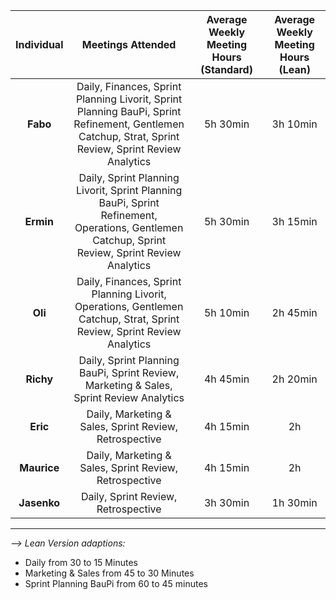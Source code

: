 | **Individual** | **Meetings Attended** | **Average Weekly Meeting Hours (Standard)** | **Average Weekly Meeting Hours (Lean)** |
|:--------------:|:----------------------:|:------------------------------------------:|:---------------------------------------:|
| **Fabo** | Daily, Finances, Sprint Planning Livorit, Sprint Planning BauPi, Sprint Refinement, Gentlemen Catchup, Strat, Sprint Review, Sprint Review Analytics | 5h 30min | 3h 10min |
| **Ermin** | Daily, Sprint Planning Livorit, Sprint Planning BauPi, Sprint Refinement, Operations, Gentlemen Catchup, Sprint Review, Sprint Review Analytics | 5h 30min | 3h 15min |
| **Oli** | Daily, Finances, Sprint Planning Livorit, Operations, Gentlemen Catchup, Strat, Sprint Review, Sprint Review Analytics | 5h 10min | 2h 45min |
| **Richy** | Daily, Sprint Planning BauPi, Sprint Review, Marketing & Sales, Sprint Review Analytics | 4h 45min | 2h 20min |
| **Eric** | Daily, Marketing & Sales, Sprint Review, Retrospective | 4h 15min | 2h |
| **Maurice** | Daily, Marketing & Sales, Sprint Review, Retrospective | 4h 15min | 2h |
| **Jasenko** | Daily, Sprint Review, Retrospective | 3h 30min | 1h 30min |

__________________
*--> Lean Version adaptions:*

- Daily from 30 to 15 Minutes
- Marketing & Sales from 45 to 30 Minutes
- Sprint Planning BauPi from 60 to 45 minutes
